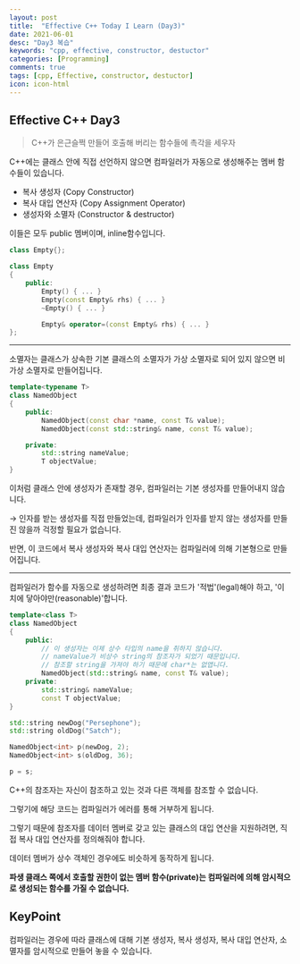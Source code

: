 ```yaml
---
layout: post
title:  "Effective C++ Today I Learn (Day3)"
date: 2021-06-01
desc: "Day3 복습"
keywords: "cpp, effective, constructor, destuctor"
categories: [Programming]
comments: true
tags: [cpp, Effective, constructor, destuctor]
icon: icon-html
---
```



## Effective C++ Day3

> C++가 은근슬쩍 만들어 호출해 버리는 함수들에 촉각을 세우자

C++에는 클래스 안에 직접 선언하지 않으면 컴파일러가 자동으로 생성해주는 멤버 함수들이 있습니다.

- 복사 생성자 (Copy Constructor)
- 복사 대입 연산자 (Copy Assignment Operator)
- 생성자와 소멸자 (Constructor & destructor)

이들은 모두 public 멤버이며, inline함수입니다.

```cpp
class Empty{};
```

```cpp
class Empty
{
	public:
		Empty() { ... }
		Empty(const Empty& rhs) { ... }
		~Empty() { ... }

		Empty& operator=(const Empty& rhs) { ... }
};
```

---

소멸자는 클래스가 상속한 기본 클래스의 소멸자가 가상 소멸자로 되어 있지 않으면 비가상 소멸자로 만들어집니다.

```cpp
template<typename T>
class NamedObject
{
	public:
		NamedObject(const char *name, const T& value);
		NamedObject(const std::string& name, const T& value);

	private:
		std::string nameValue;
		T objectValue;
}
```

 이처럼 클래스 안에 생성자가 존재할 경우, 컴파일러는 기본 생성자를 만들어내지 않습니다.

 → 인자를 받는 생성자를 직접 만들었는데, 컴파일러가 인자를 받지 않는 생성자를 만들진 않을까 걱정할 필요가 없습니다.

반면, 이 코드에서 복사 생성자와 복사 대입 연산자는 컴파일러에 의해 기본형으로 만들어집니다.

---

컴파일러가 함수를 자동으로 생성하려면 최종 결과 코드가 '적법'(legal)해야 하고, '이치에 닿아야만(reasonable)'합니다.

```cpp
template<class T>
class NamedObject
{
	public:
		// 이 생성자는 이제 상수 타입의 name을 취하지 않습니다.
		// nameValue가 비상수 string의 참조자가 되었기 때문입니다. 
		// 참조할 string을 가져야 하기 때문에 char*는 없앱니다.
		NamedObject(std::string& name, const T& value);
	private:
		std::string& nameValue;
		const T objectValue;
}

std::string newDog("Persephone");
std::string oldDog("Satch");

NamedObject<int> p(newDog, 2);
NamedObject<int> s(oldDog, 36);

p = s;
```

 C++의 참조자는 자신이 참조하고 있는 것과 다른 객체를 참조할 수 없습니다.

그렇기에 해당 코드는 컴파일러가 에러를 통해 거부하게 됩니다.

 그렇기 때문에 참조자를 데이터 멤버로 갖고 있는 클래스의 대입 연산을 지원하려면, 직접 복사 대입 연산자를 정의해줘야 합니다.

 데이터 멤버가 상수 객체인 경우에도 비슷하게 동작하게 됩니다.

 **파생 클래스 쪽에서 호출할 권한이 없는 멤버 함수(private)는 컴파일러에 의해 암시적으로 생성되는 함수를 가질 수 없습니다.** 

## **KeyPoint**

컴파일러는 경우에 따라 클래스에 대해 기본 생성자, 복사 생성자, 복사 대입 연산자, 소멸자를 암시적으로 만들어 놓을 수 있습니다.
